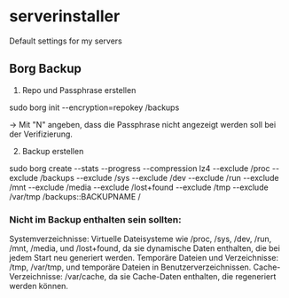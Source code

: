 # serverinstaller
Default settings for my servers

## Borg Backup
1. Repo und Passphrase erstellen

sudo borg init --encryption=repokey /backups

-> Mit "N" angeben, dass die Passphrase nicht angezeigt werden soll bei der Verifizierung.


2. Backup erstellen

sudo borg create --stats --progress --compression lz4 --exclude /proc --exclude /backups --exclude /sys --exclude /dev --exclude /run --exclude /mnt --exclude /media --exclude /lost+found --exclude /tmp --exclude /var/tmp /backups::BACKUPNAME / 


### Nicht im Backup enthalten sein sollten:
Systemverzeichnisse: Virtuelle Dateisysteme wie /proc, /sys, /dev, /run, /mnt, /media, und /lost+found, da sie dynamische Daten enthalten, die bei jedem Start neu generiert werden.
Temporäre Dateien und Verzeichnisse: /tmp, /var/tmp, und temporäre Dateien in Benutzerverzeichnissen.
Cache-Verzeichnisse: /var/cache, da sie Cache-Daten enthalten, die regeneriert werden können.
